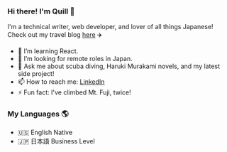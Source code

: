 ### Hi there! I'm Quill 👋

   I'm a technical writer, web developer, and lover of all things Japanese! 
   Check out my travel blog [here](https://yamanashiamerican.wordpress.com/) :airplane:


- 🌱 I’m learning React.
- 🤔 I’m looking for remote roles in Japan.
- 💬 Ask me about scuba diving, Haruki Murakami novels, and my latest side project!
- 📫 How to reach me: [LinkedIn](https://www.linkedin.com/in/quilleran-cronwall/)
- ⚡ Fun fact: I've climbed Mt. Fuji, twice!

### My Languages :earth_americas:

- :us: English Native
- :jp: 日本語 Business Level

